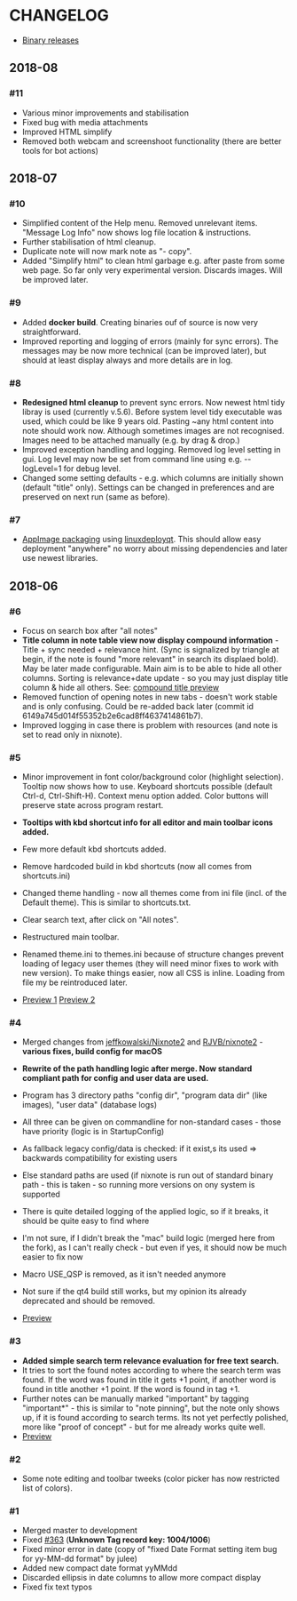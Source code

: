 # CHANGELOG
* [Binary releases](https://github.com/robert7/nixnote2/releases)

## 2018-08
### #11
* Various minor improvements and stabilisation
* Fixed bug with media attachments
* Improved HTML simplify
* Removed both webcam and screenshoot functionality (there are better tools for bot actions)


## 2018-07

### #10
* Simplified content of the Help menu. Removed unrelevant items. "Message Log Info" now shows
  log file location & instructions.
* Further stabilisation of html cleanup.
* Duplicate note will now mark note as "- copy".
* Added "Simplify html" to clean html garbage e.g. after paste from some web page. 
  So far only very experimental version. Discards images. Will be improved later.

### #9
* Added **docker build**. Creating binaries ouf of source is now very straightforward.
* Improved reporting and logging of errors (mainly for sync errors). The messages may be now
  more technical (can be improved later), but should at least display always and more 
  details are in log.

### #8
* **Redesigned html cleanup** to prevent sync errors. Now newest html tidy libray is used (currently v.5.6). 
  Before system level tidy executable was used, which could be like 9 years old.
  Pasting ~any html content into note should work now. Although sometimes images are not recognised.
  Images need to be attached manually (e.g. by drag & drop.) 
* Improved exception handling and logging. Removed log level setting in gui. Log level may now be set
  from command line using e.g. --logLevel=1 for debug level. 
* Changed some setting defaults - e.g. which columns are initially shown (default "title" only).
  Settings can be changed in preferences and are preserved on next run (same as before).     

### #7
* [AppImage packaging](https://appimage.org/) using [linuxdeployqt](https://github.com/probonopd/linuxdeployqt).
  This should allow easy deployment "anywhere" no worry about missing dependencies
  and later use newest libraries.

## 2018-06
### #6
* Focus on search box after "all notes"
* **Title column in note table view now display compound information** - Title + sync needed + relevance hint.
  (Sync is signalized by triangle at begin, if the note is found "more relevant" in search its displaed
  bold). May be later made configurable.
  Main aim is to be able to hide all other columns. Sorting is relevance+date update - so you may
  just display title column & hide all others. See: [compound title preview](https://www.dropbox.com/sh/62lnikzyf4r0sa2/AADMk-EHBwvBt7G5bOga9tyia?dl=0&preview=RS-6-compound-title.png)
* Removed function of opening notes in new tabs - doesn't work stable and is only confusing. Could be 
  re-added back later (commit id 6149a745d014f55352b2e6cad8ff4637414861b7).
* Improved logging in case there is problem with resources (and note is set to read only in nixnote).
  
### #5
* Minor improvement in font color/background color (highlight selection). 
  Tooltip now shows how to use. Keyboard shortcuts possible (default Ctrl-d, Ctrl-Shift-H). Context
  menu option added. Color buttons will preserve state across program restart.
* **Tooltips with kbd shortcut info for all editor and main toolbar icons added.**
* Few more default kbd shortcuts added.  
* Remove hardcoded build in kbd shortcuts (now all comes from shortcuts.ini)
* Changed theme handling - now all themes come from ini file (incl. of the Default theme). This is 
  similar to shortcuts.txt.
* Clear search text, after click on "All notes".  
* Restructured main toolbar.
* Renamed theme.ini to themes.ini because of structure changes prevent loading of legacy user themes 
  (they will need minor fixes to work with new version). To make things easier, now all CSS is inline. 
  Loading from file my be reintroduced later.

* [Preview 1](https://www.dropbox.com/sh/62lnikzyf4r0sa2/AADMk-EHBwvBt7G5bOga9tyia?dl=0&preview=RS-5-toolbar-1.png)
  [Preview 2](https://www.dropbox.com/sh/62lnikzyf4r0sa2/AADMk-EHBwvBt7G5bOga9tyia?dl=0&preview=RS-5-toolbar-2.png)

### #4
* Merged changes from [jeffkowalski/Nixnote2](https://github.com/jeffkowalski/Nixnote2) 
  and [RJVB/nixnote2](https://github.com/RJVB/nixnote2) - **various fixes, build config for macOS**
* **Rewrite of the path handling logic after merge. Now standard compliant path for config and user data are used.**
* Program has 3 directory paths "config dir", "program data dir" (like images), "user data" (database logs)
* All three can be given on commandline for non-standard cases - those have priority (logic is in 
  StartupConfig)
* As fallback legacy config/data is checked: if it exist,s its used => backwards compatibility for existing 
  users
* Else standard paths are used (if nixnote is run out of standard binary path - this is taken - so running 
  more versions on ony system is supported
* There is quite detailed logging of the applied logic, so if it breaks, it should be quite easy to find 
  where
* I'm not sure, if I didn't break the "mac" build logic (merged here from the fork), as I can't really 
  check - but even if yes, it should now be much easier to fix now
* Macro USE_QSP is removed, as it isn't needed anymore
* Not sure if the qt4 build still works, but my opinion its already deprecated and should be removed.

* [Preview](https://www.dropbox.com/sh/62lnikzyf4r0sa2/AADMk-EHBwvBt7G5bOga9tyia?dl=0&preview=RS-4-standard-paths.png)


### #3
* **Added simple search term relevance evaluation for free text search.**
* It tries to sort the found notes according to where the search term was found. If the word was found 
  in title it gets +1 point, if another word is found in title another +1 point. If the word is found 
  in tag +1. 
* Further notes can be manually marked "important" by tagging "important*" - this is similar to 
  "note pinning", but the note only shows up, if it is found according to search terms.
  Its not yet perfectly polished, more like "proof of concept" - but for me already works quite well.
* [Preview](https://www.dropbox.com/sh/62lnikzyf4r0sa2/AADMk-EHBwvBt7G5bOga9tyia?dl=0&preview=RS-3-search-sort-relevance.png)

### #2
* Some note editing and toolbar tweeks (color picker has now restricted list of colors).

### #1
* Merged master to development
* Fixed [#363](https://github.com/baumgarr/nixnote2/issues/363) (**Unknown Tag record key: 1004/1006**)
* Fixed minor error in date (copy of "fixed Date Format setting item bug for yy-MM-dd format" by julee)
* Added new compact date format yyMMdd
* Discarded ellipsis in date columns to allow more compact display
* Fixed fix text typos
